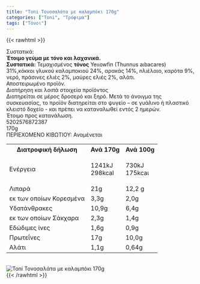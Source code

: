 ```yaml
---
title: "Toni Τονοσαλάτα με καλαμπόκι 170g"
categories: ["Toni", "Τρόφιμα"]
tags: ["Τόνοι"]
---
```

{{< rawhtml >}}

<div class="sload727"><div class="product"><div id="sistatika">Συστατικά:</div><div class="alltext"><strong>Έτοιμο γεύμα με τόνο και λαχανικά.</strong><br><strong>Συστατικά:</strong> Τεμαχισμένος <strong>τόνος</strong> Yeιιowfin (Thunnus aιbacares) 31%,κόκκοι γλυκού καλαμποκιού 24%, αρακάς 14%, nλιέλαιο, καρότα 9%, νερό, πράσινες ελιές 2%, μαύρες ελιές 2%, αλάτι.<br>Αποστειρωμένο προϊόν.</div><div id="loipa">Διατήρηση και λοιπά στοιχεία προϊόντος</div><div class="alltext">Διατηρείται σε μέρος δροσερό και ξηρό. Μετά το άνοιγμα της συσκευασίας, το προϊόν διατηρείται στο ψυγείο – σε γυάλινο ή πλαστικό κλειστό δοχείο - και πρέπει να καταναλωθεί εντός 2 ημερών.<br>Έτοιμο προς κατανάλωση.</div><div id="barcode"><div id="barimage1"></div><span id="bartext">5202576872387</span></div><div id="varos"><div id="varosimage1"></div><span id="varostext">170g</span></div><div id="kivotio">ΠΕΡΙΕΧΟΜΕΝΟ ΚΙΒΩΤΙΟΥ:&nbsp;Αναμένεται</div><div class="tabout"><table id="diatable"><tbody><tr><th>Διατροφική δήλωση</th><th>Ανά 170g</th><th>Ανά 100g</th></tr><tr><td class="texr2">Ενέργεια</td><td class="texr">1241kJ<br>298kcal</td><td class="texr"><p>730kJ<br>175kcaι</p></td></tr><tr><td class="texr2">Λιπαρά</td><td class="texr">21g</td><td class="texr">12,2 g</td></tr><tr><td class="gray">εκ των οποίων Κορεσµένα</td><td class="gray2">3,3g</td><td class="gray2">2,0g</td></tr><tr><td class="texr2">Yδατάνθρακες</td><td class="texr">10,9g</td><td class="texr">6,4g</td></tr><tr><td class="gray">εκ των οποίων Σάκχαρα</td><td class="gray2">2,3g</td><td class="gray2">1,4g</td></tr><tr><td class="texr2">Εδώδιμες ίνες</td><td class="texr">1,6g</td><td class="texr">0,9g</td></tr><tr><td class="texr2">Πρωτεΐνες</td><td class="texr">17g</td><td class="texr">10,0g</td></tr><tr><td class="texr2">Αλάτι</td><td class="texr">1,1g</td><td class="texr">0,64g</td></tr></tbody></table></div><br><div class="pimg"><img alt="Toni Τονοσαλάτα με καλαμπόκι 170g" title="Toni Τονοσαλάτα με καλαμπόκι 170g" src="/media/images/toni-tonosalata-me-kalampoki-170g.jpg"></div></div></div>
{{< /rawhtml >}}


